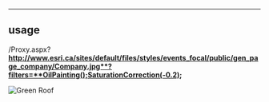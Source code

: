 ----
## usage
/Proxy.aspx?**http://www.esri.ca/sites/default/files/styles/events_focal/public/gen_page_company/Company.jpg**?filters=**OilPainting();SaturationCorrection(-0.2);**

![Green Roof](http://jshirota.com/esri/Proxy.aspx?http://www.esri.ca/sites/default/files/styles/events_focal/public/gen_page_company/Company.jpg?filters=OilPainting();SaturationCorrection(-0.2);)
